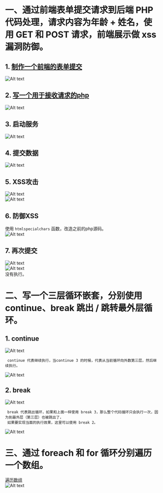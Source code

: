 # 一、通过前端表单提交请求到后端 PHP 代码处理，请求内容为年龄 + 姓名，使用 GET 和 POST 请求，前端展示做 xss 漏洞防御。
## 1. [制作一个前端的表单提交](./user.html)
![Alt text](image.png)
## 2. [写一个用于接收请求的php](./userInfo.php)
![Alt text](image-1.png)
## 3. 启动服务
![Alt text](image-2.png)
## 4. 提交数据
![Alt text](image-3.png)
## 5. XSS攻击
![Alt text](image-4.png)   
![Alt text](image-5.png)   
## 6. 防御XSS
使用 `htmlspecialchars` 函数，改造之前的php源码。   
![Alt text](image-7.png)
## 7. 再次提交
![Alt text](image-6.png)   
![Alt text](image-8.png)   
没有执行。
# 二、写一个三层循环嵌套，分别使用 continue、break 跳出 / 跳转最外层循环。
## 1. continue
![Alt text](image-9.png)   
```text
 continue 代表继续执行，当continue 3 的时候，代表从当前循环向外数第三层，然后继续执行。
```
![Alt text](image-12.png)
## 2. break
![Alt text](image-10.png)   
```text
 break 代表跳出循环，如果和上面一样使用 break 3，那么整个代码循环只会执行一次，因为到最外层（第三层）也被跳出了，
 如果要实现当面的执行效果，这里可以使用 break 2。
```
![Alt text](image-13.png)
# 三、通过 foreach 和 for 循环分别遍历一个数组。
[遍历数组](./array_test.php)   
![Alt text](image-11.png)
